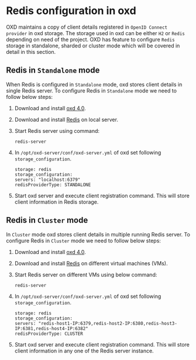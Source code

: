 # Redis configuration in oxd

OXD maintains a copy of client details registered in `OpenID Connect provider` in oxd storage. The storage used in oxd can be either `H2` or `Redis` depending on need of the project. OXD has feature to configure `Redis` storage in standalone, sharded or cluster mode which will be covered in detail in this section.

## Redis in `Standalone` mode

When Redis is configured in `Standalone` mode, oxd stores client details in single Redis server. To configure Redis in `Standalone` mode we need to follow below steps:

1. Download and install [oxd 4.0](https://gluu.org/docs/oxd/4.0/).

1. Download and install [Redis](https://redis.io/topics/quickstart) on local server.  

1. Start Redis server using command:

    ```
    redis-server
    ```

1. In `/opt/oxd-server/conf/oxd-server.yml` of oxd set following `storage_configuration`.

    ```
    storage: redis
    storage_configuration:
    servers: "localhost:6379"
    redisProviderType: STANDALONE
    ```
    
1. Start oxd server and execute client registration command. This will store client information in Redis storage.
    
## Redis in `Cluster` mode

In `Cluster` mode oxd stores client details in multiple running Redis server. To configure Redis in `Cluster` mode we need to follow below steps:

1. Download and install [oxd 4.0](https://gluu.org/docs/oxd/4.0/).

1. Download and install [Redis](https://redis.io/topics/quickstart) on different virtual machines (VMs).  

1. Start Redis server on different VMs using below command:

    ```
    redis-server
    ```

1. In `/opt/oxd-server/conf/oxd-server.yml` of oxd set following `storage_configuration`.

    ```
    storage: redis
    storage_configuration:
    servers: "redis-host1-IP:6379,redis-host2-IP:6380,redis-host3-IP:6381,redis-host4-IP:6382"
    redisProviderType: CLUSTER
    ```
    
1. Start oxd server and execute client registration command. This will store client information in any one of the Redis server instance.
